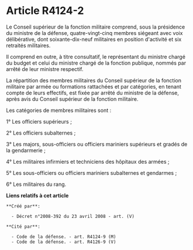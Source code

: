 # Article R4124-2

Le Conseil supérieur de la fonction militaire comprend, sous la présidence du ministre de la défense, quatre-vingt-cinq
membres siégeant avec voix délibérative, dont soixante-dix-neuf militaires en position d'activité et six retraités
militaires.

Il comprend en outre, à titre consultatif, le représentant du ministre chargé du budget et celui du ministre chargé de la
fonction publique, nommés par arrêté de leur ministre respectif.

La répartition des membres militaires du Conseil supérieur de la fonction militaire par armée ou formations rattachées et par
catégories, en tenant compte de leurs effectifs, est fixée par arrêté du ministre de la défense, après avis du Conseil
supérieur de la fonction militaire.

Les catégories de membres militaires sont :

1° Les officiers supérieurs ;

2° Les officiers subalternes ;

3° Les majors, sous-officiers ou officiers mariniers supérieurs et gradés de la gendarmerie ;

4° Les militaires infirmiers et techniciens des hôpitaux des armées ;

5° Les sous-officiers ou officiers mariniers subalternes et gendarmes ;

6° Les militaires du rang.

**Liens relatifs à cet article**

	**Créé par**:

	  - Décret n°2008-392 du 23 avril 2008 - art. (V)

	**Cité par**:

	  - Code de la défense. - art. R4124-9 (M)
	  - Code de la défense. - art. R4126-9 (V)
